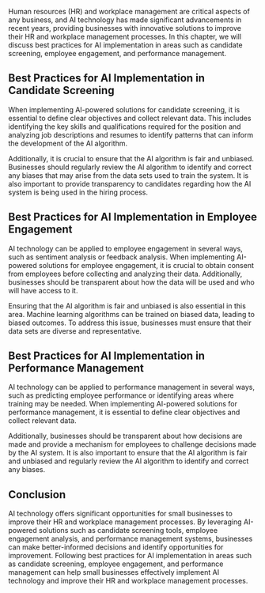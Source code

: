 

Human resources (HR) and workplace management are critical aspects of any business, and AI technology has made significant advancements in recent years, providing businesses with innovative solutions to improve their HR and workplace management processes. In this chapter, we will discuss best practices for AI implementation in areas such as candidate screening, employee engagement, and performance management.

Best Practices for AI Implementation in Candidate Screening
-----------------------------------------------------------

When implementing AI-powered solutions for candidate screening, it is essential to define clear objectives and collect relevant data. This includes identifying the key skills and qualifications required for the position and analyzing job descriptions and resumes to identify patterns that can inform the development of the AI algorithm.

Additionally, it is crucial to ensure that the AI algorithm is fair and unbiased. Businesses should regularly review the AI algorithm to identify and correct any biases that may arise from the data sets used to train the system. It is also important to provide transparency to candidates regarding how the AI system is being used in the hiring process.

Best Practices for AI Implementation in Employee Engagement
-----------------------------------------------------------

AI technology can be applied to employee engagement in several ways, such as sentiment analysis or feedback analysis. When implementing AI-powered solutions for employee engagement, it is crucial to obtain consent from employees before collecting and analyzing their data. Additionally, businesses should be transparent about how the data will be used and who will have access to it.

Ensuring that the AI algorithm is fair and unbiased is also essential in this area. Machine learning algorithms can be trained on biased data, leading to biased outcomes. To address this issue, businesses must ensure that their data sets are diverse and representative.

Best Practices for AI Implementation in Performance Management
--------------------------------------------------------------

AI technology can be applied to performance management in several ways, such as predicting employee performance or identifying areas where training may be needed. When implementing AI-powered solutions for performance management, it is essential to define clear objectives and collect relevant data.

Additionally, businesses should be transparent about how decisions are made and provide a mechanism for employees to challenge decisions made by the AI system. It is also important to ensure that the AI algorithm is fair and unbiased and regularly review the AI algorithm to identify and correct any biases.

Conclusion
----------

AI technology offers significant opportunities for small businesses to improve their HR and workplace management processes. By leveraging AI-powered solutions such as candidate screening tools, employee engagement analysis, and performance management systems, businesses can make better-informed decisions and identify opportunities for improvement. Following best practices for AI implementation in areas such as candidate screening, employee engagement, and performance management can help small businesses effectively implement AI technology and improve their HR and workplace management processes.

